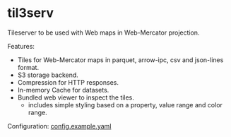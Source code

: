 # til3serv

Tileserver to be used with Web maps in Web-Mercator projection.

Features:

- Tiles for Web-Mercator maps in parquet, arrow-ipc, csv and json-lines format.
- S3 storage backend.
- Compression for HTTP responses.
- In-memory Cache for datasets.
- Bundled web viewer to inspect the tiles.
  - includes simple styling based on a property, value range and color range.

Configuration: [config.example.yaml](config.example.yaml)

